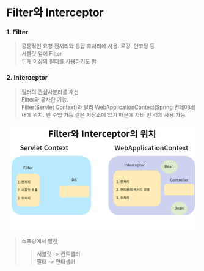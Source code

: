 # Filter와 Interceptor

### 1. Filter
> 공통적인 요청 전처리와 응답 후처리에 사용. 로깅, 인코딩 등  
> 서블릿 앞에 Filter  
> 두개 이상의 필터를 사용하기도 함

### 2. Interceptor
> 필터의 관심사분리를 개선  
> Filter와 유사한 기능.  
> Filter(Servlet Context)와 달리 WebApplicationContext(Spring 컨테이너)내에 위치. 빈 주입 가능
> 같은 저장소에 있기 때문에 자바 빈 객체 사용 가능

![Filter와Interceptor의위치](../img/Filter_Interceptor.jpg)

> 스프링에서 발전
>> 서블릿 -> 컨트롤러  
>> 필터 -> 인터셉터